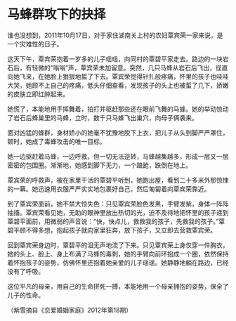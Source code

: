 # 马蜂群攻下的抉择

谁也没想到，2011年10月17日，对于家住湖南关上村的农妇覃宾荣一家来说，是一个灾难性的日子。

这天下午，覃宾荣抱着一岁多的儿子瑶瑶，向同村的覃碧平家走去。路边的一块岩石后，有轻微的“嗡嗡”声，覃宾荣未加留意。突然，几只马蜂从岩石后飞出，径直向她飞来，在她脸上狠狠地蜇了下去。覃宾荣觉得针扎般疼痛，怀里的孩子也哇哇大哭，她顾不上自己的疼痛，低头仔细查看，发现孩子的头上也被蜇了几下，娇嫩的皮肤立即红肿起来。

她慌了，本能地用手挥舞着，拍打并驱赶那些还在眼前飞舞的马蜂。她的举动惊动了岩石后蜂巢里的马蜂，立时，数千只马蜂飞出巢穴，向母子俩袭来。

面对凶猛的蜂群，身材娇小的她毫不犹豫地脱下上衣，把儿子从头到脚严严罩住，顿时，她成了毒蜂攻击的唯一目标。

她一边驱赶着马蜂，一边呼救，但一切无法逆转，马蜂越集越多，形成一层又一层密密的包围圈。渐渐地，她感到脚下无力，一个踉跄，跌倒在地上。

覃宾荣的呼救声，被在家里干活的覃碧平听到，她跑出屋，看到二十多米外那惊悚的一幕。她迅速用衣服严严实实地包裹好自己，然后匍匐着向覃宾荣靠近。

到了覃宾荣面前，她不禁大惊失色：只见覃宾荣脸色发黑，手臂发紫，身体一阵阵抽搐。覃宾荣看见她，无助的眼神里放出热切的光，迫不及待地把怀里的孩子递到覃碧平面前，用微弱的声音说：“快，快点儿，救救我的孩子，先救我的孩子。”覃碧平顾不得多想，抱起孩子就向家里狂奔，放下孩子，又立即去营救覃宾荣。

回到覃宾荣身边时，覃碧平的泪无声地流了下来。只见覃宾荣上身仅穿一件胸衣，她的头上、脸上、身上布满了马蜂的毒刺，她的手臂向前环抱成一个圈，依然保持着怀抱孩子的姿势，仿佛怀里还抱着她亲爱的儿子瑶瑶。她静静地躺在路边，已经没有了呼吸。

这位平凡的母亲，用自己的生命拼死一搏，本能地用一个母亲拥抱的姿势，保全了儿子的性命。

（紫雪摘自《恋爱婚姻家庭》2012年第18期）